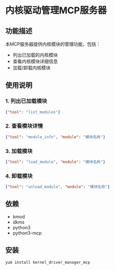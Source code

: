 # 内核驱动管理MCP服务器

## 功能描述

本MCP服务器提供内核模块的管理功能，包括：

- 列出已加载的内核模块
- 查看内核模块详细信息
- 加载/卸载内核模块

## 使用说明

### 1. 列出已加载模块
```json
{"tool": "list_modules"}
```

### 2. 查看模块详情
```json
{"tool": "module_info", "module": "模块名称"}
```

### 3. 加载模块
```json
{"tool": "load_module", "module": "模块名称"}
```

### 4. 卸载模块
```json
{"tool": "unload_module", "module": "模块名称"}
```

## 依赖

- kmod
- dkms
- python3
- python3-mcp

## 安装

```bash
yum install kernel_driver_manager_mcp